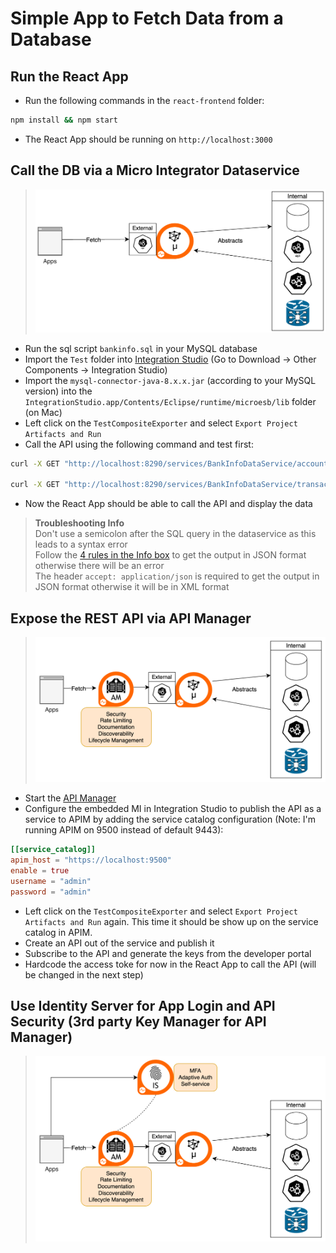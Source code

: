 # Simple App to Fetch Data from a Database

## Run the React App
* Run the following commands in the `react-frontend` folder:
```bash
npm install && npm start
```
* The React App should be running on `http://localhost:3000`

## Call the DB via a Micro Integrator Dataservice
> ![How MI fetches data from a database](./readme-imgs/MI.png)

* Run the sql script `bankinfo.sql` in your MySQL database
* Import the `Test` folder into [Integration Studio](https://wso2.com/micro-integrator/) (Go to Download -> Other Components -> Integration Studio)
* Import the `mysql-connector-java-8.x.x.jar` (according to your MySQL version) into the `IntegrationStudio.app/Contents/Eclipse/runtime/microesb/lib` folder (on Mac)
* Left click on the `TestCompositeExporter` and select `Export Project Artifacts and Run`
* Call the API using the following command and test first:
```bash
curl -X GET "http://localhost:8290/services/BankInfoDataService/account/1" -H "accept: application/json"

curl -X GET "http://localhost:8290/services/BankInfoDataService/transaction/1" -H "accept: application/json"
```
* Now the React App should be able to call the API and display the data
<!-- Add some troubleshooting info -->
> **Troubleshooting Info**\
Don't use a semicolon after the SQL query in the dataservice as this leads to a syntax error\
Follow the [4 rules in the Info box](https://apim.docs.wso2.com/en/latest/integrate/examples/data_integration/json-with-data-service/#synapse-configuration) to get the output in JSON format otherwise there will be an error\
The header `accept: application/json` is required to get the output in JSON format otherwise it will be in XML format

## Expose the REST API via API Manager
>![Interaction between MI and APIM](./readme-imgs/MI+APIM.png)
* Start the [API Manager](https://wso2.com/api-manager/)
* Configure the embedded MI in Integration Studio to publish the API as a service to APIM by adding the service catalog configuration (Note: I'm running APIM on 9500 instead of default 9443):
```toml
[[service_catalog]]
apim_host = "https://localhost:9500"
enable = true
username = "admin"
password = "admin"
```
* Left click on the `TestCompositeExporter` and select `Export Project Artifacts and Run` again. This time it should be show up on the service catalog in APIM.
* Create an API out of the service and publish it
* Subscribe to the API and generate the keys from the developer portal
* Hardcode the access toke for now in the React App to call the API (will be changed in the next step)

## Use Identity Server for App Login and API Security (3rd party Key Manager for API Manager)
>![Interaction between MI, APIM, and IS](./readme-imgs/MI+APIM+IS.png)